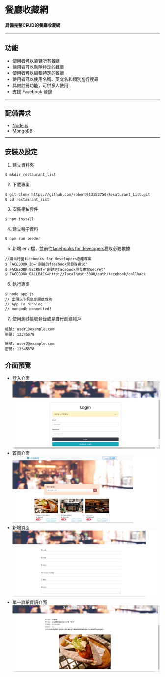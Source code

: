 # 餐廳收藏網

#### 具備完整CRUD的餐廳收藏網 

---


## 功能

- 使用者可以瀏覽所有餐廳
- 使用者可以刪除特定的餐廳
- 使用者可以編輯特定的餐廳
- 使用者可以使用名稱、英文名和類別進行搜尋
- 具備註冊功能，可供多人使用
- 支援 Facebook 登錄

---

## 配備需求

- [Node.js](https://nodejs.org/en/)
- [MongoDB](https://www.mongodb.com/)

---

## 安裝及設定

1. 建立資料夾

```
$ mkdir restaurant_list
```

2. 下載專案

```
$ git clone https://github.com/robert913152750/Resaturant_List.git
$ cd restaurant_list
```

3. 安裝相依套件

```
$ npm install
```

4. 建立種子資料

```
$ npm run seeder
```

5. 新增.env 檔，並前往[facebooks for developers](https://developers.facebook.com/)獲取必要數據

```
//請自行至facebooks for developers創建專案
$ FACEBOOK_ID='創建的facebook開發專案id'
$ FACEBOOK_SECRET='創建的facebook開發專案secret'
$ FACEBOOK_CALLBACK=http://localhost:3000/auth/facebook/callback
```

6. 執行專案

```
$ node app.js
// 出現以下訊息即開啟成功
// App is running
// mongodb connected!
```

7. 使用測試帳號登錄或是自行創建帳戶

```
帳號: user1@example.com
密碼: 12345678
```
```
帳號: user2@example.com
密碼: 12345678
```

## 介面預覽

- 登入介面
  ![login](https://github.com/robert913152750/Resaturant_List/blob/master/public/img/login_img.png)
- 首頁介面
  ![index](https://github.com/robert913152750/Resaturant_List/blob/master/public/img/index_img.png)
- 新增頁面
  ![create](https://github.com/robert913152750/Resaturant_List/blob/master/public/img/create_img.png)
- 單一詳細資訊介面
  ![show](https://github.com/robert913152750/Resaturant_List/blob/master/public/img/show_img.png)
